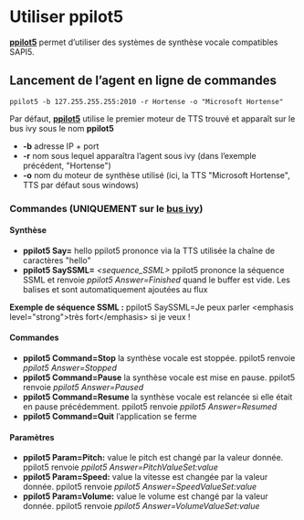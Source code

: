 # Utiliser ppilot5
**[ppilot5](https://github.com/truillet/ivy/blob/master/agents/ppilot5_3.3.zip)** permet d’utiliser des systèmes de synthèse vocale compatibles SAPI5.

## Lancement de l’agent en ligne de commandes
```
ppilot5 -b 127.255.255.255:2010 -r Hortense -o "Microsoft Hortense"
```
Par défaut, **[ppilot5](https://github.com/truillet/ivy/blob/master/agents/ppilot5_3.3.zip)** utilise le premier moteur de TTS trouvé et apparaît sur le bus ivy sous le nom **ppilot5**

* **-b** adresse IP + port
* **-r** nom sous lequel apparaîtra l’agent sous ivy (dans l’exemple précédent, "Hortense")
* **-o** nom du moteur de synthèse utilisé (ici, la TTS "Microsoft Hortense", TTS par défaut sous windows)

### Commandes (UNIQUEMENT sur le [bus ivy](https://github.com/truillet/ivy))

#### Synthèse
* **ppilot5 Say=** hello	ppilot5 prononce via la TTS utilisée la chaîne de caractères "hello"
* **ppilot5 SaySSML=** *<sequence_SSML>*	ppilot5 prononce la séquence SSML et renvoie *ppilot5 Answer=Finished* quand le buffer est vide. Les balises <speak> et </speak> sont automatiquement ajoutées au flux	

**Exemple de séquence SSML :** 
ppilot5 SaySSML=Je peux parler \<emphasis level="strong"\>très fort\</emphasis\> si je veux !

#### Commandes
* **ppilot5 Command=Stop**	la synthèse vocale est stoppée. ppilot5 renvoie *ppilot5 Answer=Stopped*
* **ppilot5 Command=Pause**	la synthèse vocale est mise en pause. ppilot5 renvoie *ppilot5 Answer=Paused*
* **ppilot5 Command=Resume**	la synthèse vocale est relancée si elle était en pause précédemment. ppilot5 renvoie *ppilot5 Answer=Resumed*
* **ppilot5 Command=Quit**	l’application se ferme

#### Paramètres
* **ppilot5 Param=Pitch:** value	le pitch est changé par la valeur donnée. ppilot5 renvoie *ppilot5 Answer=PitchValueSet:value*
* **ppilot5 Param=Speed:** value	la vitesse est changée par la valeur donnée. ppilot5 renvoie *ppilot5 Answer=SpeedValueSet:value*
* **ppilot5 Param=Volume:** value le volume est changé par la valeur donnée. ppilot5 renvoie *ppilot5 Answer=VolumeValueSet:value*
